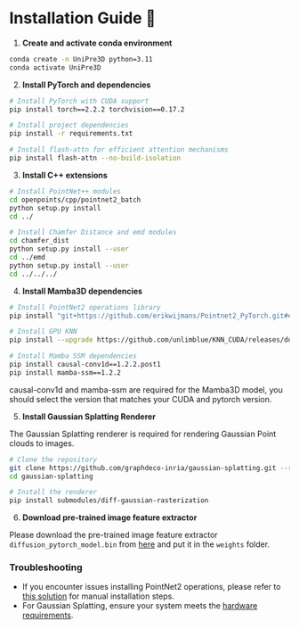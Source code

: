 # Installation Guide 🔧

1. **Create and activate conda environment**
```bash
conda create -n UniPre3D python=3.11
conda activate UniPre3D
```

2. **Install PyTorch and dependencies**
```bash
# Install PyTorch with CUDA support
pip install torch==2.2.2 torchvision==0.17.2

# Install project dependencies
pip install -r requirements.txt

# Install flash-attn for efficient attention mechanisms
pip install flash-attn --no-build-isolation
```

3. **Install C++ extensions**
```bash
# Install PointNet++ modules
cd openpoints/cpp/pointnet2_batch
python setup.py install
cd ../

# Install Chamfer Distance and emd modules
cd chamfer_dist
python setup.py install --user
cd ../emd
python setup.py install --user
cd ../../../
```

4. **Install Mamba3D dependencies**
```bash
# Install PointNet2 operations library
pip install "git+https://github.com/erikwijmans/Pointnet2_PyTorch.git#egg=pointnet2_ops&subdirectory=pointnet2_ops_lib"

# Install GPU KNN
pip install --upgrade https://github.com/unlimblue/KNN_CUDA/releases/download/0.2/KNN_CUDA-0.2-py3-none-any.whl

# Install Mamba SSM dependencies
pip install causal-conv1d==1.2.2.post1
pip install mamba-ssm==1.2.2
```

causal-conv1d and mamba-ssm are required for the Mamba3D model, you should select the version that matches your CUDA and pytorch version.

5. **Install Gaussian Splatting Renderer**

The Gaussian Splatting renderer is required for rendering Gaussian Point clouds to images.

```bash
# Clone the repository
git clone https://github.com/graphdeco-inria/gaussian-splatting.git --recursive
cd gaussian-splatting

# Install the renderer
pip install submodules/diff-gaussian-rasterization
```

6. **Download pre-trained image feature extractor**

Please download the pre-trained image feature extractor `diffusion_pytorch_model.bin` from [here](https://huggingface.co/stabilityai/sd-vae-ft-mse/tree/main) and put it in the `weights` folder.

### Troubleshooting

- If you encounter issues installing PointNet2 operations, please refer to [this solution](https://github.com/erikwijmans/Pointnet2_PyTorch/issues/174#issuecomment-2232300080) for manual installation steps.
- For Gaussian Splatting, ensure your system meets the [hardware requirements](https://github.com/graphdeco-inria/gaussian-splatting/blob/main/README.md#hardware-requirements).